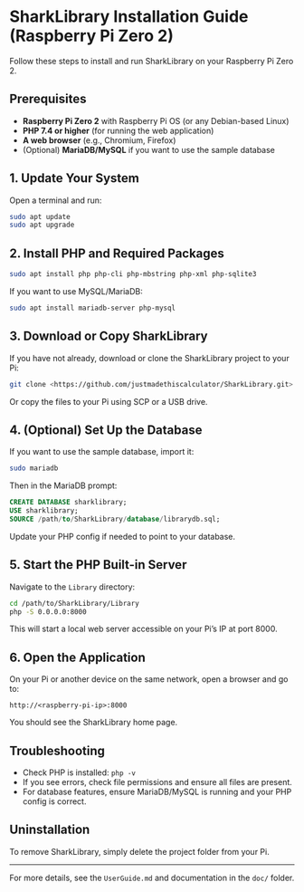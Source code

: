 # SharkLibrary Installation Guide (Raspberry Pi Zero 2)

Follow these steps to install and run SharkLibrary on your Raspberry Pi Zero 2.

## Prerequisites

- **Raspberry Pi Zero 2** with Raspberry Pi OS (or any Debian-based Linux)
- **PHP 7.4 or higher** (for running the web application)
- **A web browser** (e.g., Chromium, Firefox)
- (Optional) **MariaDB/MySQL** if you want to use the sample database

## 1. Update Your System

Open a terminal and run:

```sh
sudo apt update
sudo apt upgrade
```

## 2. Install PHP and Required Packages

```sh
sudo apt install php php-cli php-mbstring php-xml php-sqlite3
```

If you want to use MySQL/MariaDB:

```sh
sudo apt install mariadb-server php-mysql
```

## 3. Download or Copy SharkLibrary

If you have not already, download or clone the SharkLibrary project to your Pi:

```sh
git clone <https://github.com/justmadethiscalculator/SharkLibrary.git>
```

Or copy the files to your Pi using SCP or a USB drive.

## 4. (Optional) Set Up the Database

If you want to use the sample database, import it:

```sh
sudo mariadb
```

Then in the MariaDB prompt:

```sql
CREATE DATABASE sharklibrary;
USE sharklibrary;
SOURCE /path/to/SharkLibrary/database/librarydb.sql;
```

Update your PHP config if needed to point to your database.

## 5. Start the PHP Built-in Server

Navigate to the `Library` directory:

```sh
cd /path/to/SharkLibrary/Library
php -S 0.0.0.0:8000
```

This will start a local web server accessible on your Pi’s IP at port 8000.

## 6. Open the Application

On your Pi or another device on the same network, open a browser and go to:

```
http://<raspberry-pi-ip>:8000
```

You should see the SharkLibrary home page.

## Troubleshooting

- Check PHP is installed: `php -v`
- If you see errors, check file permissions and ensure all files are present.
- For database features, ensure MariaDB/MySQL is running and your PHP config is correct.

## Uninstallation

To remove SharkLibrary, simply delete the project folder from your Pi.

---

For more details, see the `UserGuide.md` and documentation in the `doc/` folder.
